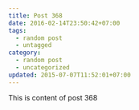 ```yaml
---
title: Post 368
date: 2016-02-14T23:50:42+07:00
tags:
  - random post
  - untagged
category:
  - random post
  - uncategorized
updated: 2015-07-07T11:52:01+07:00
---
```

This is content of post 368